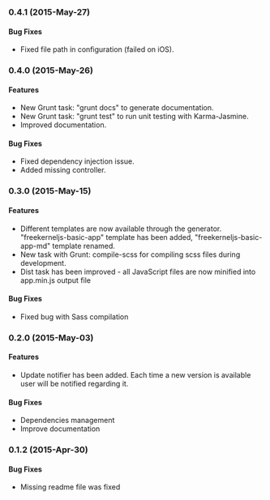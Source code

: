 <a name="0.4.1"></a>
### 0.4.1 (2015-May-27)

#### Bug Fixes

* Fixed file path in configuration (failed on iOS).

<a name="0.4.0"></a>
### 0.4.0 (2015-May-26)

#### Features

* New Grunt task: "grunt docs" to generate documentation.
* New Grunt task: "grunt test" to run unit testing with Karma-Jasmine.
* Improved documentation.

#### Bug Fixes

* Fixed dependency injection issue.
* Added missing controller.


<a name="0.3.0"></a>
### 0.3.0 (2015-May-15)

#### Features

* Different templates are now available through the generator. "freekerneljs-basic-app" template has been added, "freekerneljs-basic-app-md" template renamed.
* New task with Grunt: compile-scss for compiling scss files during development.
* Dist task has been improved - all JavaScript files are now minified into app.min.js output file

#### Bug Fixes

* Fixed bug with Sass compilation

<a name="0.2.0"></a>
### 0.2.0 (2015-May-03)

#### Features

* Update notifier has been added. Each time a new version is available user will be notified regarding it.

#### Bug Fixes

* Dependencies management
* Improve documentation


<a name="0.1.2"></a>
### 0.1.2 (2015-Apr-30)

#### Bug Fixes

* Missing readme file was fixed
